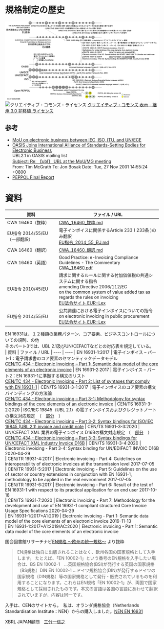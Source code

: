 # 規格制定の歴史
![年表](図/history.png)
![クリエイティブ・コモンズ・ライセンス](https://i.creativecommons.org/l/by-sa/3.0/88x31.png)
[クリエイティブ・コモンズ 表示 - 継承 3.0 非移植 ライセンス](http://creativecommons.org/licenses/by-sa/3.0/deed.ja)
## 参考  
* [MoU on electronic business between IEC, ISO, ITU, and UN/ECE](https://www.itu.int/en/ITU-T/ebusiness/Pages/mou/default.aspx)
* [OASIS Joins International Alliance of Standards-Setting Bodies for Electronic Business](https://www.oasis-open.org/news/pr/oasis-joins-international-alliance-of-standards-setting-bodies-for-electronic-business)  
UBL2.1 in OASIS mailing list  
[Subject: Re: 【ubl】 UBL at the MoU/MG meeting](https://lists.oasis-open.org/archives/ubl/200111/msg00021.html)  
From: Tim McGrath To: Jon Bosak Date: Tue, 27 Nov 2001 14:55:24 +0800  
* [PEPPOL Final Report](https://peppol.eu/wp-content/uploads/2016/08/20121205_PEPPOL_final_report_v2_4_web.pdf)
# 資料
| 資料 | ファイル / URL
| ---- | ----
| CWA 16460（抜粋） | [CWA_16460_抜粋.md](CWA_16460_抜粋.md)
| EU指令 2014/55/EU（一部翻訳） | 電子インボイスに関係するArticle 233 ( 233条 )のみ翻訳<br>[EU指令_2014_55_EU.md](EU指令_2014_55_EU.md])
| CWA 16460（翻訳） | [CWA_16460_翻訳.md](CWA_16460_翻訳.md)
| CWA 16460（英語） | Good Practice: e-Invoicing Compliance Guidelines - The Commentary<br>[CWA_16460.pdf](CWA_16460.pdf)
| EU指令 2010/45/EU | 請求に関するルールに関する付加価値税の共通システムに関する指令<br>amending Directive 2006/112/EC<br>on the common system of value added tax as regards the rules on invoicing<br>[EU法令サイト EUR-Lex](https://eur-lex.europa.eu/legal-content/EN/TXT/PDF/?uri=CELEX:32010L0045&from=EN)
| EU指令 2014/55/EU | 公共調達における電子インボイスについての指令<br>on electronic invoicing in public procurement<br>[EU法令サイト EUR-Lex](https://eur-lex.europa.eu/legal-content/EN/TXT/HTML/?uri=CELEX:32014L0055&from=EN)

EN 16931は、１２種類の業務パターン、コア要素、ビジネスコントロールについての規則、の他  
そのパート3では、UBL 2.1及びUN/CEFACTなどとの対応表を規定している。  
| 資料 | ファイル / URL
| ---- | ----
| EN 16931-1:2017 | 電子インボイス – パート1：電子請求書のコア要素のセマンティックデータモデル<br>[CEN/TC 434 - Electronic Invoicing – Part 1: Semantic data model of the core elements  of an electronic invoice](https://standards.cen.eu/dyn/www/f?p=204:110:0::::FSP_PROJECT,FSP_ORG_ID:60602,1883209&cs=104E4C4FA3744A8DEA8E98A7B500306FD)
| EN 16931-2:2017 | 電子インボイス – パート2：EN 16931-1に準拠する構文のリスト<br>[CEN/TC 434 - Electronic Invoicing - Part 2: List of syntaxes that comply with EN 16931-1](https://standards.cen.eu/dyn/www/f?p=204:110:0::::FSP_PROJECT:60603&cs=10D168BCA9F3F058F649A272825D6E580)
| CEN/TS 16931-3-1:2017 | 電子インボイスのコア要素の構文バインディングの方法論<br>[CEN/TC 434 - Electronic invoicing – Part 3-1: Methodology for syntax bindings of the core elements of an electronic invoice](https://standards.cen.eu/dyn/www/f?p=204:110:0::::FSP_PROJECT:63739&cs=174FEF71188CFDC66ACA987E63654BEF3)
| CEN/TS 16931-3-2:2020 | ISO/IEC 19845（UBL 2.1）の電子インボイスおよびクレジットノートの構文対応規定　（　[部分](図/TS-16931-3-2.png)　）<br>[CEN/TC 434 - Electronic invoicing – Part 3-2: Syntax bindings for ISO/IEC 19845 (UBL 2.1) invoice and credit note](https://standards.cen.eu/dyn/www/f?p=204:110:0::::FSP_PROJECT:66718&cs=11C6E317DF61446350759AB0B8C0BA78B)
| CEN/TS 16931-3-3:2020 | UN/CEFACT XML 業界の電子インボイス D16Bの構文対応規定 （　[部分](図/TS-16931-3-3.png)　）<br>[CEN/TC 434 - Electronic invoicing – Part 3-3: Syntax bindings for UN/CEFACT XML Industry Invoice D16B](https://standards.cen.eu/dyn/www/f?p=204:110:0::::FSP_PROJECT:66719&cs=1025C4D8F1D8727856076051C74A8EC14)
| CEN/TS 16931-3-4:2020 | Electronic invoicing - Part 3-4: Syntax binding for UN/EDIFACT INVOIC D16B	2020-04-29	
| CEN/TR 16931-4:2017 | Electronic invoicing - Part 4: Guidelines on interoperability of electronic invoices at the transmission level	2017-07-05	
| CEN/TR 16931-5:2017 | Electronic invoicing - Part 5: Guidelines on the use of sector or country extensions in conjunction with EN 16931-1, methodology to be applied in the real environment	2017-07-05	
| CEN/TR 16931-6:2017 | Electronic invoicing - Part 6: Result of the test of EN 16931-1 with respect to its practical application for an end user	2017-10-18	
| CEN/TS 16931-7:2020 | Electronic invoicing - Part 7: Methodology for the development and use of EN 16931-1 compliant structured Core Invoice Usage Specifications	2020-04-29	
| EN 16931-1:2017+A1:2019 | Electronic invoicing - Part 1: Semantic data model of the core elements of an electronic invoice	2019-11-13	
| EN 16931-1:2017+A1:2019/AC:2020 | Electronic invoicing - Part 1: Semantic data model of the core elements of an electronic invoice

国会図書館リサーチナビ[EN規格 〜欧州の統一規格〜](https://rnavi.ndl.go.jp/research_guide/entry/theme-honbun-400383.php) より抜粋  
> EN規格は独自に出版されることはなく、欧州各国の国家規格として入手します。 たとえば、「EN 10002-1」という番号のEN規格を入手したい場合は、BS EN 10002-1　...英国規格協会(BSI)が発行する英国の国家規格（BS規格）DIN EN 10002-1 ...ドイツ規格協会(DIN)が発行するドイツの国家規格（DIN規格）等の国家規格として発行・販売されているものを利用することになります。これらはEN規格「EN 10002-1」が、両国で国家規格として採用されたものです。本文の言語は各国の言語にあわせて翻訳されていますが、内容は同一です。  

入手は、CENのサイトから。　私は、オランダ規格協会（Netherlands Standardisation Institute：NEN）からの購入しました。[NEN EN 16931](https://www.nen.nl/Searchresults.htm?q=EN+16931)  

XBRL JAPAN顧問　[三分一信之](https://www.sambuichi.jp)
